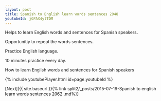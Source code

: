 ```yaml
---
layout: post
title: Spanish to English learn words sentences 2048 
youtubeId: jGPAX4ylTDM
---
```

 
 
Helps to learn English words and sentences for Spanish speakers.

Opportunitiy to repeat the words sentences. 

Practice English language. 
 
10 minutes practice every day. 
 
How to learn English words and sentences for Spanish speakers 
 
{% include youtubePlayer.html id=page.youtubeId %}
 
 
[Next]({{ site.baseurl }}{% link  split2/_posts/2015-07-19-Spanish to english learn words sentences 2062 .md%})
 
